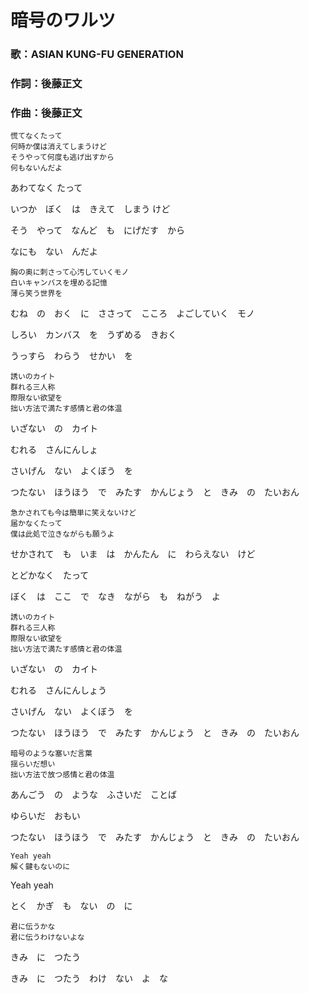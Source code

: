 暗号のワルツ
===========

### 歌：ASIAN KUNG-FU GENERATION

### 作詞：後藤正文

### 作曲：後藤正文


```
慌てなくたって
何時か僕は消えてしまうけど
そうやって何度も逃げ出すから
何もないんだよ
```

あわてなく たって

いつか　ぼく　は　きえて　しまう けど

そう　やって　なんど　も　にげだす　から

なにも　ない　んだよ

```
胸の奥に刺さって心汚していくモノ
白いキャンバスを埋める記憶
薄ら笑う世界を
```

むね　の　おく　に　ささって　こころ　よごしていく　モノ

しろい　カンバス　を　うずめる　きおく

うっすら　わらう　せかい　を

```
誘いのカイト
群れる三人称
際限ない欲望を
拙い方法で満たす感情と君の体温
```

いざない　の　カイト

むれる　さんにんしょ

さいげん　ない　よくぼう　を

つたない　ほうほう　で　みたす　かんじょう　と　きみ　の　たいおん

```
急かされても今は簡単に笑えないけど
届かなくたって
僕は此処で泣きながらも願うよ
```

せかされて　も　いま　は　かんたん　に　わらえない　けど

とどかなく　たって

ぼく　は　ここ　で　なき　ながら　も　ねがう　よ

```
誘いのカイト
群れる三人称
際限ない欲望を
拙い方法で満たす感情と君の体温
```

いざない　の　カイト

むれる　さんにんしょう

さいげん　ない　よくぼう　を

つたない　ほうほう　で　みたす　かんじょう　と　きみ　の　たいおん

```
暗号のような塞いだ言葉
揺らいだ想い
拙い方法で放つ感情と君の体温
```

あんごう　の　ような　ふさいだ　ことば

ゆらいだ　おもい

つたない　ほうほう　で　みたす　かんじょう　と　きみ　の　たいおん

```
Yeah yeah
解く鍵もないのに
```
Yeah yeah

とく　かぎ　も　ない　の　に

```
君に伝うかな
君に伝うわけないよな
```
きみ　に　つたう

きみ　に　つたう　わけ　ない　よ　な
